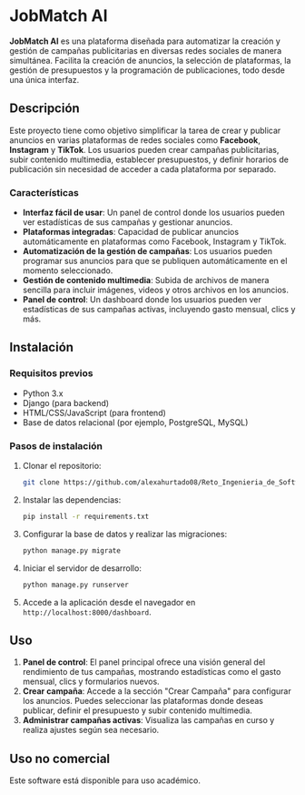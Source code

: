 # JobMatch AI

**JobMatch AI** es una plataforma diseñada para automatizar la creación y gestión de campañas publicitarias en diversas redes sociales de manera simultánea. Facilita la creación de anuncios, la selección de plataformas, la gestión de presupuestos y la programación de publicaciones, todo desde una única interfaz.

## Descripción

Este proyecto tiene como objetivo simplificar la tarea de crear y publicar anuncios en varias plataformas de redes sociales como **Facebook**, **Instagram** y **TikTok**. Los usuarios pueden crear campañas publicitarias, subir contenido multimedia, establecer presupuestos, y definir horarios de publicación sin necesidad de acceder a cada plataforma por separado.

### Características

- **Interfaz fácil de usar**: Un panel de control donde los usuarios pueden ver estadísticas de sus campañas y gestionar anuncios.
- **Plataformas integradas**: Capacidad de publicar anuncios automáticamente en plataformas como Facebook, Instagram y TikTok.
- **Automatización de la gestión de campañas**: Los usuarios pueden programar sus anuncios para que se publiquen automáticamente en el momento seleccionado.
- **Gestión de contenido multimedia**: Subida de archivos de manera sencilla para incluir imágenes, videos y otros archivos en los anuncios.
- **Panel de control**: Un dashboard donde los usuarios pueden ver estadísticas de sus campañas activas, incluyendo gasto mensual, clics y más.

## Instalación

### Requisitos previos

- Python 3.x
- Django (para backend)
- HTML/CSS/JavaScript (para frontend)
- Base de datos relacional (por ejemplo, PostgreSQL, MySQL)
  
### Pasos de instalación

1. Clonar el repositorio:
   ```bash
   git clone https://github.com/alexahurtado08/Reto_Ingenieria_de_Software/
   ```

2. Instalar las dependencias:
   ```bash
   pip install -r requirements.txt
   ```

3. Configurar la base de datos y realizar las migraciones:
   ```bash
   python manage.py migrate
   ```

4. Iniciar el servidor de desarrollo:
   ```bash
   python manage.py runserver
   ```

5. Accede a la aplicación desde el navegador en `http://localhost:8000/dashboard`.

## Uso

1. **Panel de control**: El panel principal ofrece una visión general del rendimiento de tus campañas, mostrando estadísticas como el gasto mensual, clics y formularios nuevos.
2. **Crear campaña**: Accede a la sección "Crear Campaña" para configurar los anuncios. Puedes seleccionar las plataformas donde deseas publicar, definir el presupuesto y subir contenido multimedia.
3. **Administrar campañas activas**: Visualiza las campañas en curso y realiza ajustes según sea necesario.

## Uso no comercial  
Este software está disponible para uso académico.
